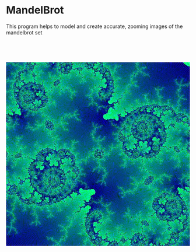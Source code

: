 # MandelBrot
This program helps to model and create accurate, zooming images of the mandelbrot set

<h1 align="center">
  <br/>
  <img src="https://github.com/anshulmodh/MandelBrot/blob/master/0.jpg" width = "700"?
</h1>
